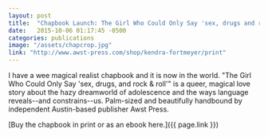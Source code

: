 ```yaml
---
layout: post
title:  "Chapbook Launch: The Girl Who Could Only Say 'sex, drugs and rock & roll'"
date:   2015-10-06 01:17:45 -0500
categories: publications
image: "/assets/chapcrop.jpg"
link: "http://www.awst-press.com/shop/kendra-fortmeyer/print"
---
```


I have a wee magical realist chapbook and it is now in the world. "The Girl Who Could Only Say 'sex, drugs, and rock & roll'" is a queer, magical love story about the hazy dreamworld of adolescence and the ways language reveals--and constrains--us. Palm-sized and beautifully handbound by independent Austin-based publisher Awst Press.

[Buy the chapbook in print or as an ebook here.]({{ page.link }})

